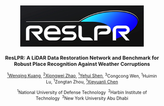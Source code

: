 <p align="center">
  <img src="./docs/figs/ResLPR_logo.png" alt="Project Logo" width="400"/>
</p>

<h3 align="center">ResLPR: A LiDAR Data Restoration Network and Benchmark for Robust Place Recognition Against Weather Corruptions</h3>

<p align="center">
  <a href="https://github.com/KuangWenqing"><sup>1</sup>Wenqing Kuang</a>,
  <a href="https://github.com/Grandzxw"><sup>2</sup>Xiongwei Zhao</a>,
  <a href="https://github.com/shenyehui"><sup>1</sup>Yehui Shen</a>,
  <sup>3</sup>Congcong Wen,
  <sup>1</sup>Huimin Lu,
  <sup>1</sup>Zongtan Zhou,
  <a href="https://github.com/Chen-Xieyuanli"><sup>1</sup>Xieyuanli Chen</a>
</p>

<p align="center"><sup>1</sup>National University of Defense Technology&nbsp;&nbsp;<sup>2</sup>Harbin Institute of Technology&nbsp;&nbsp;<sup>3</sup>New York University Abu Dhabi</p>
